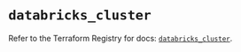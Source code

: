 # `databricks_cluster`

Refer to the Terraform Registry for docs: [`databricks_cluster`](https://registry.terraform.io/providers/databricks/databricks/1.93.0/docs/resources/cluster).
